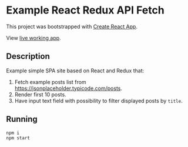 # Example React Redux API Fetch

This project was bootstrapped with [Create React App](https://github.com/facebookincubator/create-react-app).

View [live working app](https://sigo.github.io/example-react-redux-api-fetch/).


## Description

Example simple SPA site based on React and Redux that:

1. Fetch example posts list from <https://jsonplaceholder.typicode.com/posts>.
2. Render first 10 posts.
3. Have input text field with possibility to filter displayed posts by `title`.


## Running

```
npm i
npm start
```
